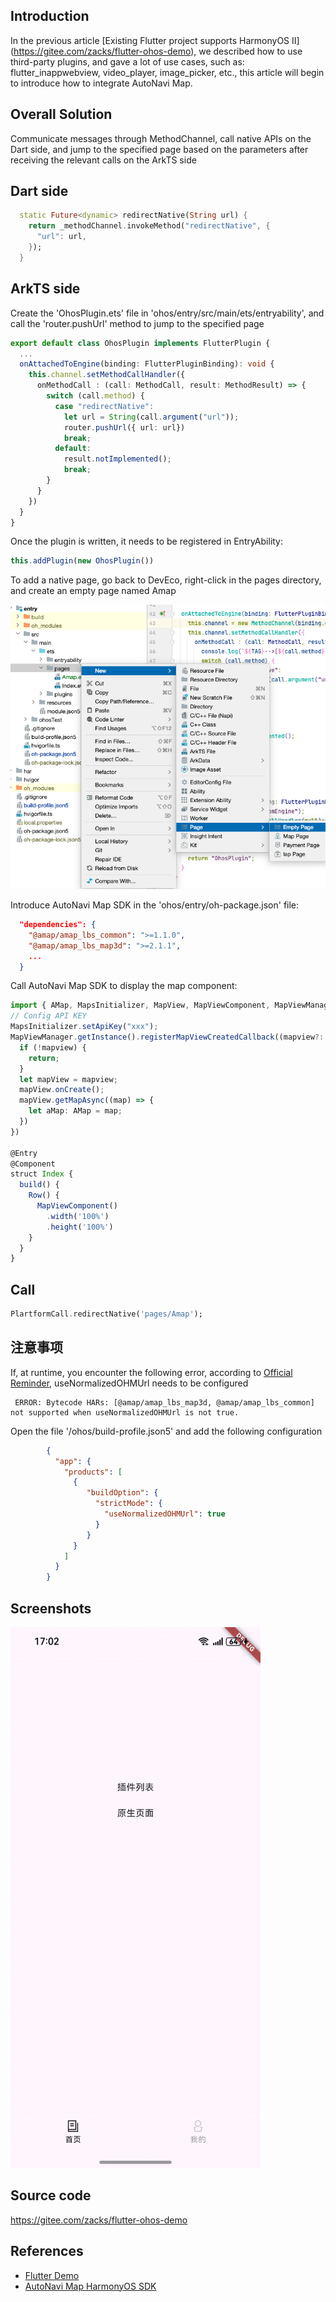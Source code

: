 ## Introduction

In the previous article [Existing Flutter project supports HarmonyOS II] (https://gitee.com/zacks/flutter-ohos-demo), we described how to use third-party plugins, and gave a lot of use cases, such as:
flutter_inappwebview, video_player, image_picker, etc., this article will begin to introduce how to integrate AutoNavi Map.

## Overall Solution

Communicate messages through MethodChannel, call native APIs on the Dart side, and jump to the specified page based on the parameters after receiving the relevant calls on the ArkTS side

## Dart side

```dart
  static Future<dynamic> redirectNative(String url) {
    return _methodChannel.invokeMethod("redirectNative", {
      "url": url,
    });
  }
```

## ArkTS side

Create the 'OhosPlugin.ets' file in 'ohos/entry/src/main/ets/entryability', and call the 'router.pushUrl' method to jump to the specified page

```ts
export default class OhosPlugin implements FlutterPlugin {
  ...
  onAttachedToEngine(binding: FlutterPluginBinding): void {
    this.channel.setMethodCallHandler({
      onMethodCall : (call: MethodCall, result: MethodResult) => {
        switch (call.method) {
          case "redirectNative":
            let url = String(call.argument("url"));
            router.pushUrl({ url: url})
            break;
          default:
            result.notImplemented();
            break;
        }
      }
    })
  }
}
```

Once the plugin is written, it needs to be registered in EntryAbility:

```ts
this.addPlugin(new OhosPlugin())
```

To add a native page, go back to DevEco, right-click in the pages directory, and create an empty page named Amap

![alt text](figures/19-new-page.png)


Introduce AutoNavi Map SDK in the 'ohos/entry/oh-package.json' file:
```json
  "dependencies": {
    "@amap/amap_lbs_common": ">=1.1.0",
    "@amap/amap_lbs_map3d": ">=2.1.1",
    ...
  }
```

Call AutoNavi Map SDK to display the map component:

```ts
import { AMap, MapsInitializer, MapView, MapViewComponent, MapViewManager, } from '@amap/amap_lbs_map3d';
// Config API KEY
MapsInitializer.setApiKey("xxx");
MapViewManager.getInstance().registerMapViewCreatedCallback((mapview?: MapView, mapViewName?: string) => {
  if (!mapview) {
    return;
  }
  let mapView = mapview;
  mapView.onCreate();
  mapView.getMapAsync((map) => {
    let aMap: AMap = map;
  })
})

@Entry
@Component
struct Index {
  build() {
    Row() {
      MapViewComponent()
        .width('100%')
        .height('100%')
    }
  }
}
```

## Call

```dart
PlartformCall.redirectNative('pages/Amap');
```

## 注意事项

If, at runtime, you encounter the following error, according to [Official Reminder](https://developer.huawei.com/consumer/cn/doc/harmonyos-guides-V5/ide-hvigor-build-har-V5#section179161312181613
), useNormalizedOHMUrl needs to be configured

```
 ERROR: Bytecode HARs: [@amap/amap_lbs_map3d, @amap/amap_lbs_common] not supported when useNormalizedOHMUrl is not true.
```

Open the file '/ohos/build-profile.json5' and add the following configuration

```json
 		{
 		  "app": {
 		    "products": [
 		      {
 		         "buildOption": {
 		           "strictMode": {
		             "useNormalizedOHMUrl": true
 		           }
 		         }
 		      }
 		    ]
 		  }
 		}
```

## Screenshots

![alt text](./figures/19-redirect-native.gif)

## Source code

https://gitee.com/zacks/flutter-ohos-demo

## References

- [Flutter Demo](https://gitee.com/zacks/flutter-ohos-demo)
- [AutoNavi Map HarmonyOS SDK](https://lbs.amap.com/api/harmonyosnext-map3d-sdk/guide/create-map/show-map)